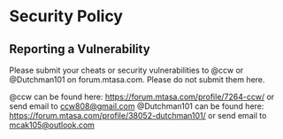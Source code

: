 # Security Policy

## Reporting a Vulnerability

Please submit your cheats or security vulnerabilities to @ccw or @Dutchman101 on forum.mtasa.com. Please do not submit them here.

@ccw can be found here: https://forum.mtasa.com/profile/7264-ccw/ or send email to ccw808@gmail.com
@Dutchman101 can be found here: https://forum.mtasa.com/profile/38052-dutchman101/ or send email to mcak105@outlook.com
